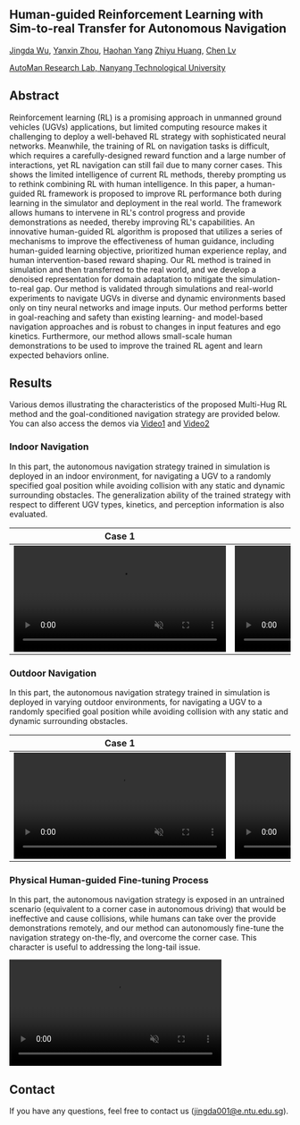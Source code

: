 ## Human-guided Reinforcement Learning with Sim-to-real Transfer for Autonomous Navigation

[Jingda Wu](https://scholar.google.com/citations?user=icu-ZFAAAAAJ&hl=en), [Yanxin Zhou](https://www.linkedin.com/in/yanxin-zhou-91b3a51a5/?originalSubdomain=sg), [Haohan Yang](https://scholar.google.com/citations?user=KmKMahwAAAAJ&hl=en) [Zhiyu Huang](https://scholar.google.com/citations?user=aLZEVCsAAAAJ&hl=en), [Chen Lv](https://scholar.google.com/citations?user=UKVs2CEAAAAJ&hl=en) 

[AutoMan Research Lab, Nanyang Technological University](https://lvchen.wixsite.com/automan)

## Abstract
Reinforcement learning (RL) is a promising approach in unmanned ground vehicles (UGVs) applications, but limited computing resource makes it challenging to deploy a well-behaved RL strategy with sophisticated neural networks. Meanwhile, the training of RL on navigation tasks is difficult, which requires a carefully-designed reward function and a large number of interactions, yet RL navigation can still fail due to many corner cases. This shows the limited intelligence of current RL methods, thereby prompting us to rethink combining RL with human intelligence. In this paper, a human-guided RL framework is proposed to improve RL performance both during learning in the simulator and deployment in the real world. The framework allows humans to intervene in RL's control progress and provide demonstrations as needed, thereby improving RL's capabilities. An innovative human-guided RL algorithm is proposed that utilizes a series of mechanisms to improve the effectiveness of human guidance, including human-guided learning objective, prioritized human experience replay, and human intervention-based reward shaping. Our RL method is trained in simulation and then transferred to the real world, and we develop a denoised representation for domain adaptation to mitigate the simulation-to-real gap. Our method is validated through simulations and real-world experiments to navigate UGVs in diverse and dynamic environments based only on tiny neural networks and image inputs. Our method performs better in goal-reaching and safety than existing learning- and model-based navigation approaches and is robust to changes in input features and ego kinetics. Furthermore, our method allows small-scale human demonstrations to be used to improve the trained RL agent and learn expected behaviors online.

## Results

Various demos illustrating the characteristics of the proposed Multi-Hug RL method and the goal-conditioned navigation strategy are provided below. You can also access the demos via [Video1](https://youtu.be/SXM2hgY1UwM) and [Video2](https://youtu.be/AbRW-jnCiKs)

### Indoor Navigation

In this part, the autonomous navigation strategy trained in simulation is deployed in an indoor environment, for navigating a UGV to a randomly specified goal position while avoiding collision with any static and dynamic surrounding obstacles. The generalization ability of the trained strategy with respect to different UGV types, kinetics, and perception information is also evaluated. 

| Case 1 | Case 2 | Generalization |
|:-------------------------------------:|:---------------------------------------:|:---------------------------------------:|
| <video muted controls width=380> <source src="./indoor1.mp4"  type="video/mp4"> </video> | <video muted controls width=380> <source src="./indoor2.mp4"  type="video/mp4"> </video> | <video muted controls width=380> <source src="./generalization.mp4"  type="video/mp4"> </video> |


### Outdoor Navigation

In this part, the autonomous navigation strategy trained in simulation is deployed in varying outdoor environments, for navigating a UGV to a randomly specified goal position while avoiding collision with any static and dynamic surrounding obstacles. 

| Case 1 | Case 2 | Case 3 |
|:-------------------------------------:|:---------------------------------------:|:---------------------------------------:|
| <video muted controls width=380> <source src="./outdoor1.mp4"  type="video/mp4"> </video> | <video muted controls width=380> <source src="./outdoor2.mp4"  type="video/mp4"> </video> | <video muted controls width=380> <source src="./outdoor3.mp4"  type="video/mp4"> </video> |


### Physical Human-guided Fine-tuning Process

In this part, the autonomous navigation strategy is exposed in an untrained scenario (equivalent to a corner case in autonomous driving) that would be ineffective and cause collisions, while humans can take over the provide demonstrations remotely, and our method can autonomously fine-tune the navigation strategy on-the-fly, and overcome the corner case. This character is useful to addressing the long-tail issue.

<video muted controls width=380> <source src="./human guidance.mp4"  type="video/mp4"> </video>



## Contact

If you have any questions, feel free to contact us (jingda001@e.ntu.edu.sg).
